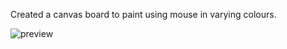 Created a canvas board to paint using mouse in varying colours.

![preview](https://user-images.githubusercontent.com/55053737/115423751-b5a15d00-a21b-11eb-8dfb-16a90e42f28b.png)
